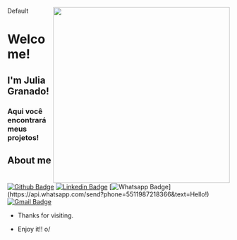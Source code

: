 Default
<img align="right" width="400" height="400" src="https://lh3.googleusercontent.com/fnm0toWMBsymHpfmxR4ocw3zQfVf2PbmFlksbmgMh59ehWOz3PpBkuAsANAtj4gyZGcxySgAOCj9lj5VeTIKUQQ70UXSD55BBYwC671Kq2_9yXiIjtddzBkuMu9Ch9wwJIdeUGIr7er77l5_CUel_wMXOgMrxblMBMKlDUllJt5mft49PreApx4rJMfjm18JtxAmjh9KCwU6U5yFkiFjxXyr6NhDFeLsLUSZhHS2vIGi8R2NvQ6YcoymqOKLskIwpXcrbMN2YT-qodec6tblNMDlJE4UNA2F4txVvs6FwW5Osqe3BXhxqcBkCSsThTuSoRP7ISEcD2rQs7W-IY9dvMKviKQv9nn9li_QUVABc73wxKPQO9qSAOUn8M-J4FFM22GcLyQBVtwJ0-Gx-5LJz1JtmodTPKD96GEIW054ZOgrGZ1acREuldEXNfYGKlsKl0iOSEVi8vOabjWrOgpm4woPoIehqIb77mrvMMn3hwKglyH2JFONSut8croILJaG_wYAvbXGjey6yTIh9paPvRg9L-iBASfe6c-GuWEa6tI68ofQXdlM9qksAtab3LBIaNBznKDmbdr9X7K7swPidzh6TLQEWCO3rOo28m0vzcvrCCojlJZpm-C0a9RbSUk5jBcSBUBiue7uRFrePPU64zxLYh2yRX-Xoa9xs01l_4yW6o_G3rZxMUr7z0nP6-qD6VttMPwmqu8oL7_KYItX6fQk=s625-no?authuser=0v">

# Welcome!

## I'm Julia Granado!

### Aqui você encontrará meus projetos!


## About me 
[![Github Badge](https://img.shields.io/badge/-Github-000?style=flat-square&logo=Github&logoColor=white&link=https://github.com/gferri-projects)](https://github.com/gferri-projects)
[![Linkedin Badge](https://img.shields.io/badge/-LinkedIn-blue?style=flat-square&logo=Linkedin&logoColor=white&link=https://www.linkedin.com/in/julia-gferri-231404227/)](https://www.linkedin.com/in/julia-gferri-231404227/)
[![Whatsapp Badge](https://img.shields.io/badge/-Whatsapp-4CA143?style=flat-square&labelColor=4CA143&logo=whatsapp&logoColor=white&link=https://api.whatsapp.com/send?phone=5511987218366&text=Hello!)](https://api.whatsapp.com/send?phone=5511987218366&text=Hello!)
[![Gmail Badge](https://img.shields.io/badge/-Gmail-c14438?style=flat-square&logo=Gmail&logoColor=white&link=mailto:juliagranadowork@gmail.com)](mailto:juliagranadowork@gmail.com)

- Thanks for visiting. 

- Enjoy it!! o/







<!--
**gferri-projects/gferri-projects** is a ✨ _special_ ✨ repository because its `README.md` (this file) appears on your GitHub profile.

Here are some ideas to get you started:

- 🔭 I’m currently working on ...
- 🌱 I’m currently learning ...
- 👯 I’m looking to collaborate on ...
- 🤔 I’m looking for help with ...
- 💬 Ask me about ...
- 📫 How to reach me: ...
- 😄 Pronouns: ...
- ⚡ Fun fact: ...
-->
